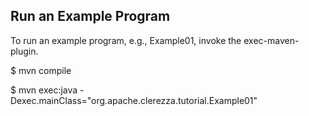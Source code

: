 ## Run an Example Program
To run an example program, e.g., Example01, invoke the exec-maven-plugin.

$ mvn compile

$ mvn exec:java -Dexec.mainClass="org.apache.clerezza.tutorial.Example01"

